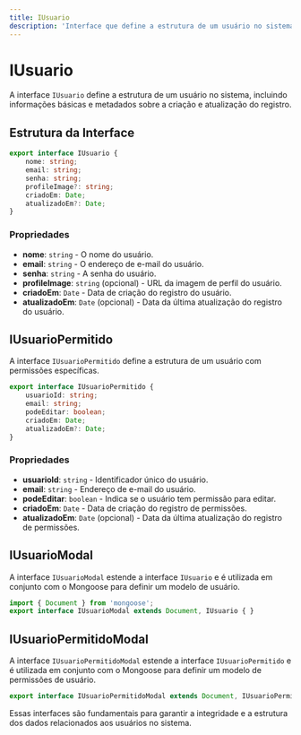 ```yaml
---
title: IUsuario
description: 'Interface que define a estrutura de um usuário no sistema.'
---
```


# IUsuario

A interface `IUsuario` define a estrutura de um usuário no sistema, incluindo informações básicas e metadados sobre a criação e atualização do registro.

## Estrutura da Interface

```typescript
export interface IUsuario {
    nome: string;
    email: string;
    senha: string;
    profileImage?: string;
    criadoEm: Date;
    atualizadoEm?: Date;
}
```

### Propriedades

- **nome**: `string` - O nome do usuário.
- **email**: `string` - O endereço de e-mail do usuário.
- **senha**: `string` - A senha do usuário.
- **profileImage**: `string` (opcional) - URL da imagem de perfil do usuário.
- **criadoEm**: `Date` - Data de criação do registro do usuário.
- **atualizadoEm**: `Date` (opcional) - Data da última atualização do registro do usuário.

## IUsuarioPermitido

A interface `IUsuarioPermitido` define a estrutura de um usuário com permissões específicas.

```typescript
export interface IUsuarioPermitido {
    usuarioId: string;
    email: string;
    podeEditar: boolean;
    criadoEm: Date;
    atualizadoEm?: Date;
}
```

### Propriedades

- **usuarioId**: `string` - Identificador único do usuário.
- **email**: `string` - Endereço de e-mail do usuário.
- **podeEditar**: `boolean` - Indica se o usuário tem permissão para editar.
- **criadoEm**: `Date` - Data de criação do registro de permissões.
- **atualizadoEm**: `Date` (opcional) - Data da última atualização do registro de permissões.

## IUsuarioModal

A interface `IUsuarioModal` estende a interface `IUsuario` e é utilizada em conjunto com o Mongoose para definir um modelo de usuário.

```typescript
import { Document } from 'mongoose';
export interface IUsuarioModal extends Document, IUsuario { }
```

## IUsuarioPermitidoModal

A interface `IUsuarioPermitidoModal` estende a interface `IUsuarioPermitido` e é utilizada em conjunto com o Mongoose para definir um modelo de permissões de usuário.

```typescript
export interface IUsuarioPermitidoModal extends Document, IUsuarioPermitido { }
``` 

Essas interfaces são fundamentais para garantir a integridade e a estrutura dos dados relacionados aos usuários no sistema.
